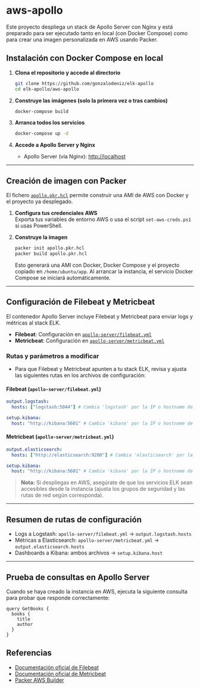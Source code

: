 # aws-apollo

Este proyecto despliega un stack de Apollo Server con Nginx y está preparado para ser ejecutado tanto en local (con Docker Compose) como para crear una imagen personalizada en AWS usando Packer.

## Instalación con Docker Compose en local

1. **Clona el repositorio y accede al directorio**
   ```bash
   git clone https://github.com/gonzalodeniz/elk-apollo
   cd elk-apollo/aws-apollo
   ```

2. **Construye las imágenes (solo la primera vez o tras cambios)**
   ```bash
   docker-compose build
   ```

3. **Arranca todos los servicios**
   ```bash
   docker-compose up -d
   ```

4. **Accede a Apollo Server y Nginx**
   - Apollo Server (vía Nginx): [http://localhost](http://localhost)

---

## Creación de imagen con Packer

El fichero [`apollo.pkr.hcl`](apollo.pkr.hcl) permite construir una AMI de AWS con Docker y el proyecto ya desplegado.

1. **Configura tus credenciales AWS**  
   Exporta tus variables de entorno AWS o usa el script `set-aws-creds.ps1` si usas PowerShell.

2. **Construye la imagen**
   ```bash
   packer init apollo.pkr.hcl
   packer build apollo.pkr.hcl
   ```

   Esto generará una AMI con Docker, Docker Compose y el proyecto copiado en `/home/ubuntu/app`. Al arrancar la instancia, el servicio Docker Compose se iniciará automáticamente.

---

## Configuración de Filebeat y Metricbeat

El contenedor Apollo Server incluye Filebeat y Metricbeat para enviar logs y métricas al stack ELK.

- **Filebeat**: Configuración en [`apollo-server/filebeat.yml`](apollo-server/filebeat.yml)
- **Metricbeat**: Configuración en [`apollo-server/metricbeat.yml`](apollo-server/metricbeat.yml)

### Rutas y parámetros a modificar

- Para que Filebeat y Metricbeat apunten a tu stack ELK, revisa y ajusta las siguientes rutas en los archivos de configuración:

#### Filebeat (`apollo-server/filebeat.yml`)
```yaml
output.logstash:
  hosts: ["logstash:5044"] # Cambia 'logstash' por la IP o hostname de tu Logstash si es externo

setup.kibana:
  host: "http://kibana:5601" # Cambia 'kibana' por la IP o hostname de tu Kibana si es externo
```

#### Metricbeat (`apollo-server/metricbeat.yml`)
```yaml
output.elasticsearch:
  hosts: ["http://elasticsearch:9200"] # Cambia 'elasticsearch' por la IP o hostname de tu Elasticsearch

setup.kibana:
  host: "http://kibana:5601" # Cambia 'kibana' por la IP o hostname de tu Kibana si es externo
```

> **Nota:** Si despliegas en AWS, asegúrate de que los servicios ELK sean accesibles desde la instancia (ajusta los grupos de seguridad y las rutas de red según corresponda).

---

## Resumen de rutas de configuración

- Logs a Logstash: `apollo-server/filebeat.yml` → `output.logstash.hosts`
- Métricas a Elasticsearch: `apollo-server/metricbeat.yml` → `output.elasticsearch.hosts`
- Dashboards a Kibana: ambos archivos → `setup.kibana.host`

---

## Prueba de consultas en Apollo Server
Cuando se haya creado la instancia en AWS, ejecuta la siguiente consulta para probar que responde correctamente:
```
query GetBooks {
  books {
    title
    author
  }
}
```

## Referencias

- [Documentación oficial de Filebeat](https://www.elastic.co/guide/en/beats/filebeat/current/index.html)
- [Documentación oficial de Metricbeat](https://www.elastic.co/guide/en/beats/metricbeat/current/index.html)
- [Packer AWS Builder](https://developer.hashicorp.com/packer/plugins/builders/amazon/ebs)